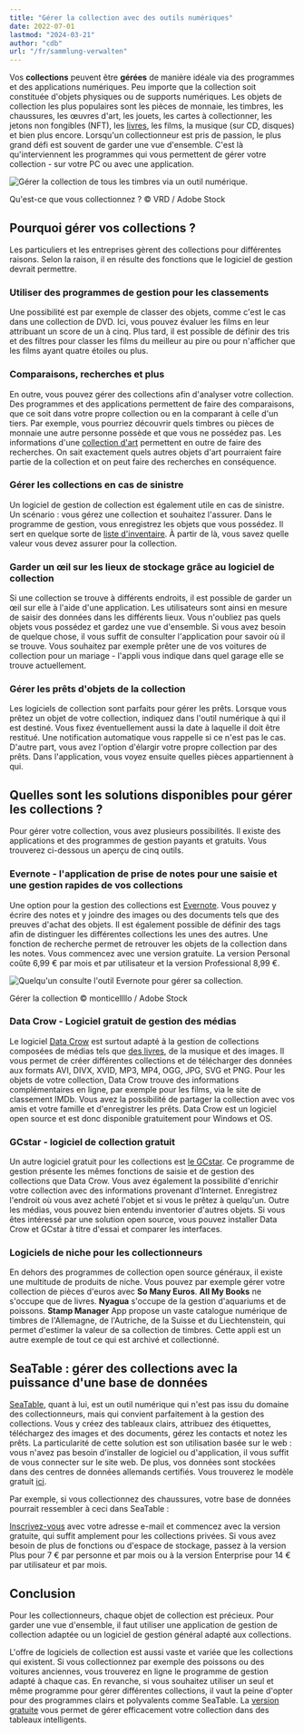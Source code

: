 ```yaml
---
title: "Gérer la collection avec des outils numériques"
date: 2022-07-01
lastmod: "2024-03-21"
author: "cdb"
url: "/fr/sammlung-verwalten"
---
```


Vos **collections** peuvent être **gérées** de manière idéale via des programmes et des applications numériques. Peu importe que la collection soit constituée d'objets physiques ou de supports numériques. Les objets de collection les plus populaires sont les pièces de monnaie, les timbres, les chaussures, les œuvres d'art, les jouets, les cartes à collectionner, les jetons non fongibles (NFT), les [livres](https://seatable.io/fr/buecher-katalogisieren/), les films, la musique (sur CD, disques) et bien plus encore. Lorsqu'un collectionneur est pris de passion, le plus grand défi est souvent de garder une vue d'ensemble. C'est là qu'interviennent les programmes qui vous permettent de gérer votre collection - sur votre PC ou avec une application.

![Gérer la collection de tous les timbres via un outil numérique.](https://seatable.io/wp-content/uploads/2022/07/Sammlung-verwalten_AdobeStock_21666861_bearbeitet.jpg)

Qu'est-ce que vous collectionnez ? © VRD / Adobe Stock

## Pourquoi gérer vos collections ?

Les particuliers et les entreprises gèrent des collections pour différentes raisons. Selon la raison, il en résulte des fonctions que le logiciel de gestion devrait permettre.

### Utiliser des programmes de gestion pour les classements

Une possibilité est par exemple de classer des objets, comme c'est le cas dans une collection de DVD. Ici, vous pouvez évaluer les films en leur attribuant un score de un à cinq. Plus tard, il est possible de définir des tris et des filtres pour classer les films du meilleur au pire ou pour n'afficher que les films ayant quatre étoiles ou plus.

### Comparaisons, recherches et plus

En outre, vous pouvez gérer des collections afin d'analyser votre collection. Des programmes et des applications permettent de faire des comparaisons, que ce soit dans votre propre collection ou en la comparant à celle d'un tiers. Par exemple, vous pourriez découvrir quels timbres ou pièces de monnaie une autre personne possède et que vous ne possédez pas. Les informations d'une [collection d'art](https://seatable.io/fr/ausstellungs-und-kunstmanagement-museum-galerie/) permettent en outre de faire des recherches. On sait exactement quels autres objets d'art pourraient faire partie de la collection et on peut faire des recherches en conséquence.

### Gérer les collections en cas de sinistre

Un logiciel de gestion de collection est également utile en cas de sinistre. Un scénario : vous gérez une collection et souhaitez l'assurer. Dans le programme de gestion, vous enregistrez les objets que vous possédez. Il sert en quelque sorte de [liste d'inventaire](https://seatable.io/fr/inventarliste-vorlagen/). À partir de là, vous savez quelle valeur vous devez assurer pour la collection.

### Garder un œil sur les lieux de stockage grâce au logiciel de collection

Si une collection se trouve à différents endroits, il est possible de garder un œil sur elle à l'aide d'une application. Les utilisateurs sont ainsi en mesure de saisir des données dans les différents lieux. Vous n'oubliez pas quels objets vous possédez et gardez une vue d'ensemble. Si vous avez besoin de quelque chose, il vous suffit de consulter l'application pour savoir où il se trouve. Vous souhaitez par exemple prêter une de vos voitures de collection pour un mariage - l'appli vous indique dans quel garage elle se trouve actuellement.

### Gérer les prêts d'objets de la collection

Les logiciels de collection sont parfaits pour gérer les prêts. Lorsque vous prêtez un objet de votre collection, indiquez dans l'outil numérique à qui il est destiné. Vous fixez éventuellement aussi la date à laquelle il doit être restitué. Une notification automatique vous rappelle si ce n'est pas le cas. D'autre part, vous avez l'option d'élargir votre propre collection par des prêts. Dans l'application, vous voyez ensuite quelles pièces appartiennent à qui.

## Quelles sont les solutions disponibles pour gérer les collections ?

Pour gérer votre collection, vous avez plusieurs possibilités. Il existe des applications et des programmes de gestion payants et gratuits. Vous trouverez ci-dessous un aperçu de cinq outils.

### Evernote - l'application de prise de notes pour une saisie et une gestion rapides de vos collections

Une option pour la gestion des collections est [Evernote](https://evernote.com/intl/de). Vous pouvez y écrire des notes et y joindre des images ou des documents tels que des preuves d'achat des objets. Il est également possible de définir des tags afin de distinguer les différentes collections les unes des autres. Une fonction de recherche permet de retrouver les objets de la collection dans les notes. Vous commencez avec une version gratuite. La version Personal coûte 6,99 € par mois et par utilisateur et la version Professional 8,99 €.

![Quelqu'un consulte l'outil Evernote pour gérer sa collection.](https://seatable.io/wp-content/uploads/2022/06/Sammlung-verwalten_AdobeStock_391017788_bearbeitet-711x474.jpg)

Gérer la collection © monticellllo / Adobe Stock

### Data Crow - Logiciel gratuit de gestion des médias

Le logiciel [Data Crow](https://www.datacrow.net/) est surtout adapté à la gestion de collections composées de médias tels que [des livres](https://seatable.io/fr/buecher-katalogisieren/), de la musique et des images. Il vous permet de créer différentes collections et de télécharger des données aux formats AVI, DIVX, XVID, MP3, MP4, OGG, JPG, SVG et PNG. Pour les objets de votre collection, Data Crow trouve des informations complémentaires en ligne, par exemple pour les films, via le site de classement IMDb. Vous avez la possibilité de partager la collection avec vos amis et votre famille et d'enregistrer les prêts. Data Crow est un logiciel open source et est donc disponible gratuitement pour Windows et OS.

### GCstar - logiciel de collection gratuit

Un autre logiciel gratuit pour les collections est [le GCstar](http://www.gcstar.org/). Ce programme de gestion présente les mêmes fonctions de saisie et de gestion des collections que Data Crow. Vous avez également la possibilité d'enrichir votre collection avec des informations provenant d'Internet. Enregistrez l'endroit où vous avez acheté l'objet et si vous le prêtez à quelqu'un. Outre les médias, vous pouvez bien entendu inventorier d'autres objets. Si vous êtes intéressé par une solution open source, vous pouvez installer Data Crow et GCstar à titre d'essai et comparer les interfaces.

### Logiciels de niche pour les collectionneurs

En dehors des programmes de collection open source généraux, il existe une multitude de produits de niche. Vous pouvez par exemple gérer votre collection de pièces d'euros avec **So Many Euros**. **All My Books** ne s'occupe que de livres. **Nyagua** s'occupe de la gestion d'aquariums et de poissons. **Stamp Manager** App propose un vaste catalogue numérique de timbres de l'Allemagne, de l'Autriche, de la Suisse et du Liechtenstein, qui permet d'estimer la valeur de sa collection de timbres. Cette appli est un autre exemple de tout ce qui est archivé et collectionné.

## SeaTable : gérer des collections avec la puissance d'une base de données

[SeaTable](https://de.wikipedia.org/wiki/SeaTable), quant à lui, est un outil numérique qui n'est pas issu du domaine des collectionneurs, mais qui convient parfaitement à la gestion des collections. Vous y créez des tableaux clairs, attribuez des étiquettes, téléchargez des images et des documents, gérez les contacts et notez les prêts. La particularité de cette solution est son utilisation basée sur le web : vous n'avez pas besoin d'installer de logiciel ou d'application, il vous suffit de vous connecter sur le site web. De plus, vos données sont stockées dans des centres de données allemands certifiés. Vous trouverez le modèle gratuit [ici](https://seatable.io/fr/modele/ebrr3endt7q2zfahahzihq/).

Par exemple, si vous collectionnez des chaussures, votre base de données pourrait ressembler à ceci dans SeaTable :

[Inscrivez-vous](https://seatable.io/fr/enregistrement/) avec votre adresse e-mail et commencez avec la version gratuite, qui suffit amplement pour les collections privées. Si vous avez besoin de plus de fonctions ou d'espace de stockage, passez à la version Plus pour 7 € par personne et par mois ou à la version Enterprise pour 14 € par utilisateur et par mois.

## Conclusion

Pour les collectionneurs, chaque objet de collection est précieux. Pour garder une vue d'ensemble, il faut utiliser une application de gestion de collection adaptée ou un logiciel de gestion général adapté aux collections.

L'offre de logiciels de collection est aussi vaste et variée que les collections qui existent. Si vous collectionnez par exemple des poissons ou des voitures anciennes, vous trouverez en ligne le programme de gestion adapté à chaque cas. En revanche, si vous souhaitez utiliser un seul et même programme pour gérer différentes collections, il vaut la peine d'opter pour des programmes clairs et polyvalents comme SeaTable. La [version gratuite](https://seatable.io/fr/enregistrement/) vous permet de gérer efficacement votre collection dans des tableaux intelligents.

